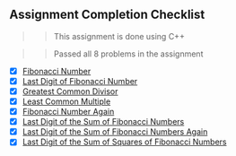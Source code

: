 ## **Assignment Completion Checklist**

>> This assignment is done using C++

>> Passed all 8 problems in the assignment


- [x] [Fibonacci Number](./1_fibonacci_number)
- [x] [Last Digit of Fibonacci Number](./2_last_digit_of_fibonacci_number)
- [x] [Greatest Common Divisor](./3_greatest_common_divisor)
- [x] [Least Common Multiple](./4_least_common_multiple)
- [x] [Fibonacci Number Again](./5_fibonacci_number_again)
- [x] [Last Digit of the Sum of Fibonacci Numbers](./6_last_digit_of_the_sum_of_fibonacci_numbers)
- [x] [Last Digit of the Sum of Fibonacci Numbers Again](./7_last_digit_of_the_sum_of_fibonacci_numbers_again)
- [x] [Last Digit of the Sum of Squares of Fibonacci Numbers](./8_last_digit_of_the_sum_of_squares_of_fibonacci_numbers)
